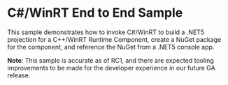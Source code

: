 # C#/WinRT End to End Sample

This sample demonstrates how to invoke C#/WinRT to build a .NET5 projection for a C++/WinRT Runtime Component, create a NuGet package for the component, and reference the NuGet from a .NET5 console app.

**Note**: This sample is accurate as of RC1, and there are expected tooling improvements to be made for the developer experience in our future GA release.